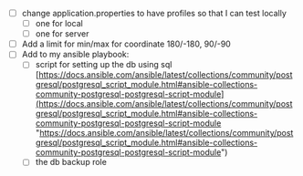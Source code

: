 - [ ] change application.properties to have profiles so that I can test locally 
	- [ ] one for local
	- [ ] one for server
- [ ] Add a limit for min/max for coordinate 180/-180, 90/-90
- [ ] Add to my ansible playbook:
	- [ ] script for setting up the db using sql		[https://docs.ansible.com/ansible/latest/collections/community/postgresql/postgresql_script_module.html#ansible-collections-community-postgresql-postgresql-script-module](https://docs.ansible.com/ansible/latest/collections/community/postgresql/postgresql_script_module.html#ansible-collections-community-postgresql-postgresql-script-module "https://docs.ansible.com/ansible/latest/collections/community/postgresql/postgresql_script_module.html#ansible-collections-community-postgresql-postgresql-script-module")
	- [ ] the db backup role 